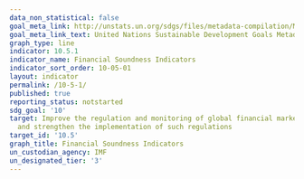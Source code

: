 ```yaml
---
data_non_statistical: false
goal_meta_link: http://unstats.un.org/sdgs/files/metadata-compilation/Metadata-Goal-10.pdf
goal_meta_link_text: United Nations Sustainable Development Goals Metadata (pdf 564kB)
graph_type: line
indicator: 10.5.1
indicator_name: Financial Soundness Indicators
indicator_sort_order: 10-05-01
layout: indicator
permalink: /10-5-1/
published: true
reporting_status: notstarted
sdg_goal: '10'
target: Improve the regulation and monitoring of global financial markets and institutions
  and strengthen the implementation of such regulations
target_id: '10.5'
graph_title: Financial Soundness Indicators
un_custodian_agency: IMF
un_designated_tier: '3'
---
```

